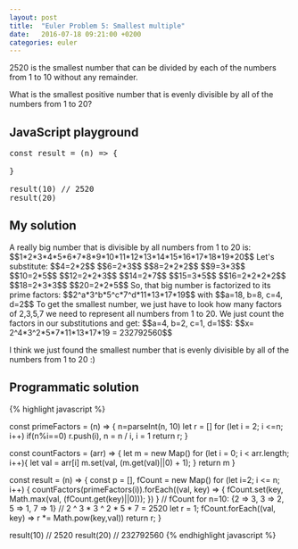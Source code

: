 ```yaml
---
layout: post
title:  "Euler Problem 5: Smallest multiple"
date:   2016-07-18 09:21:00 +0200
categories: euler
---
```

2520 is the smallest number that can be divided by each of the numbers from 1 to 10 without any remainder.

What is the smallest positive number that is evenly divisible by all of the numbers from 1 to 20?

## JavaScript playground

<pre class="edit">
const result = (n) => {

}

result(10) // 2520
result(20)
</pre>

## My solution

<div class="spoiler">
<p>
A really big number that is divisible by all numbers from 1 to 20 is:
$$1*2*3*4*5*6*7*8*9*10*11*12*13*14*15*16*17*18*19*20$$
Let's substitute:
$$4=2*2$$
$$6=2*3$$
$$8=2*2*2$$
$$9=3*3$$
$$10=2*5$$
$$12=2*2*3$$
$$14=2*7$$
$$15=3*5$$
$$16=2*2*2*2$$
$$18=2*3*3$$
$$20=2*2*5$$
So, that big number is factorized to its prime factors: 
$$2^a*3^b*5^c*7^d*11*13*17*19$$ with $$a=18, b=8, c=4, d=2$$
To get the smallest number, we just have to look how many factors of 2,3,5,7 we need to represent all numbers from 1 to 20. 
We just count the factors in our substitutions and get: $$a=4, b=2, c=1, d=1$$: 
$$x= 2^4*3^2*5*7*11*13*17*19 = 232792560$$

I think we just found the smallest number that is evenly divisible by all of the numbers from 1 to 20 :)
</p>
</div>

## Programmatic solution

<div class="spoiler">
{% highlight javascript %}

const primeFactors = (n) => {
	n=parseInt(n, 10)
	let r = []
	for (let i = 2; i <=n; i++)
		if(n%i==0) r.push(i), n = n / i, i = 1
	return r;
}

const countFactors = (arr) => {
    let m = new Map()
    for (let i = 0; i < arr.length; i++){
        let val = arr[i]
        m.set(val, (m.get(val)||0) + 1);
    }
    return m
}


const result = (n) => {
    const p = [], fCount = new Map()
    for (let i=2; i <= n; i++) {
        countFactors(primeFactors(i)).forEach((val, key) => {
            fCount.set(key, Math.max(val, (fCount.get(key)||0)));
        })
    }
    // fCount for n=10: {2 => 3, 3 => 2, 5 => 1, 7 => 1}
    //                   2 ^ 3 * 3 ^ 2 * 5 * 7 = 2520
    let r = 1;
    fCount.forEach((val, key) => r *= Math.pow(key,val))
    return r;
}

result(10) // 2520
result(20) // 232792560
{% endhighlight javascript %}
</div>